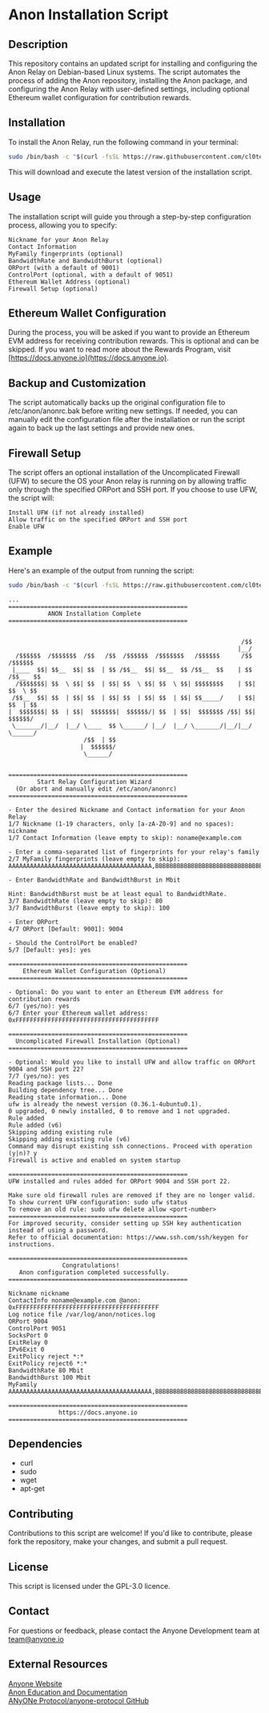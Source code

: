 # Anon Installation Script

## Description
This repository contains an updated script for installing and configuring the Anon Relay on Debian-based Linux systems. The script automates the process of adding the Anon repository, installing the Anon package, and configuring the Anon Relay with user-defined settings, including optional Ethereum wallet configuration for contribution rewards.

## Installation
To install the Anon Relay, run the following command in your terminal:
```bash
sudo /bin/bash -c "$(curl -fsSL https://raw.githubusercontent.com/cl0ten/anon-install/refs/heads/main/install.sh)"
```
This will download and execute the latest version of the installation script. 

## Usage
The installation script will guide you through a step-by-step configuration process, allowing you to specify:

    Nickname for your Anon Relay
    Contact Information
    MyFamily fingerprints (optional)
    BandwidthRate and BandwidthBurst (optional)
    ORPort (with a default of 9001)
    ControlPort (optional, with a default of 9051)
    Ethereum Wallet Address (optional)
    Firewall Setup (optional)

## Ethereum Wallet Configuration
During the process, you will be asked if you want to provide an Ethereum EVM address for receiving contribution rewards. This is optional and can be skipped.
If you want to read more about the Rewards Program, visit [https://docs.anyone.io](https://docs.anyone.io).

## Backup and Customization
The script automatically backs up the original configuration file to /etc/anon/anonrc.bak before writing new settings.
If needed, you can manually edit the configuration file after the installation or run the script again to back up the last settings and provide new ones.

## Firewall Setup
The script offers an optional installation of the Uncomplicated Firewall (UFW) to secure the OS your Anon relay is running on by allowing traffic only through the specified ORPort and SSH port.
If you choose to use UFW, the script will:

    Install UFW (if not already installed)
    Allow traffic on the specified ORPort and SSH port
    Enable UFW

## Example
Here's an example of the output from running the script:

```bash
sudo /bin/bash -c "$(curl -fsSL https://raw.githubusercontent.com/cl0ten/anon-install/refs/heads/main/install.sh)"
```
```mathematics
...
==================================================
           ANON Installation Complete
==================================================


                                                                 /$$
                                                                |__/
  /$$$$$$  /$$$$$$$  /$$   /$$  /$$$$$$  /$$$$$$$   /$$$$$$      /$$  /$$$$$$
 |____  $$| $$__  $$| $$  | $$ /$$__  $$| $$__  $$ /$$__  $$    | $$ /$$__  $$
  /$$$$$$$| $$  \ $$| $$  | $$| $$  \ $$| $$  \ $$| $$$$$$$$    | $$| $$  \ $$
 /$$__  $$| $$  | $$| $$  | $$| $$  | $$| $$  | $$| $$_____/    | $$| $$  | $$
|  $$$$$$$| $$  | $$|  $$$$$$$|  $$$$$$/| $$  | $$|  $$$$$$$ /$$| $$|  $$$$$$/
 \_______/|__/  |__/ \____  $$ \______/ |__/  |__/ \_______/|__/|__/ \______/
                     /$$  | $$
                    |  $$$$$$/
                     \______/


==================================================
        Start Relay Configuration Wizard
  (Or abort and manually edit /etc/anon/anonrc)
==================================================

- Enter the desired Nickname and Contact information for your Anon Relay
1/7 Nickname (1-19 characters, only [a-zA-Z0-9] and no spaces): nickname
1/7 Contact Information (leave empty to skip): noname@example.com

- Enter a comma-separated list of fingerprints for your relay's family
2/7 MyFamily fingerprints (leave empty to skip): AAAAAAAAAAAAAAAAAAAAAAAAAAAAAAAAAAAAAAAA,BBBBBBBBBBBBBBBBBBBBBBBBBBBBBBBBBBBBBBBB,CCCCCCCCCCCCCCCCCCCCCCCCCCCCCCCCCCCCCCCC

- Enter BandwidthRate and BandwidthBurst in Mbit

Hint: BandwidthBurst must be at least equal to BandwidthRate.
3/7 BandwidthRate (leave empty to skip): 80
3/7 BandwidthBurst (leave empty to skip): 100

- Enter ORPort
4/7 ORPort [Default: 9001]: 9004

- Should the ControlPort be enabled?
5/7 [Default: yes]: yes

==================================================
    Ethereum Wallet Configuration (Optional)
==================================================

- Optional: Do you want to enter an Ethereum EVM address for contribution rewards
6/7 (yes/no): yes
6/7 Enter your Ethereum wallet address: 0xFFFFFFFFFFFFFFFFFFFFFFFFFFFFFFFFFFFFFFFF

==================================================
  Uncomplicated Firewall Installation (Optional)
==================================================

- Optional: Would you like to install UFW and allow traffic on ORPort 9004 and SSH port 22?
7/7 (yes/no): yes
Reading package lists... Done
Building dependency tree... Done
Reading state information... Done
ufw is already the newest version (0.36.1-4ubuntu0.1).
0 upgraded, 0 newly installed, 0 to remove and 1 not upgraded.
Rule added
Rule added (v6)
Skipping adding existing rule
Skipping adding existing rule (v6)
Command may disrupt existing ssh connections. Proceed with operation (y|n)? y
Firewall is active and enabled on system startup

==================================================
UFW installed and rules added for ORPort 9004 and SSH port 22.

Make sure old firewall rules are removed if they are no longer valid.
To show current UFW configuration: sudo ufw status
To remove an old rule: sudo ufw delete allow <port-number>
==================================================
For improved security, consider setting up SSH key authentication instead of using a password.
Refer to official documentation: https://www.ssh.com/ssh/keygen for instructions.

==================================================
               Congratulations!
   Anon configuration completed successfully.
==================================================

Nickname nickname
ContactInfo noname@example.com @anon: 0xFFFFFFFFFFFFFFFFFFFFFFFFFFFFFFFFFFFFFFFF
Log notice file /var/log/anon/notices.log
ORPort 9004
ControlPort 9051
SocksPort 0
ExitRelay 0
IPv6Exit 0
ExitPolicy reject *:*
ExitPolicy reject6 *:*
BandwidthRate 80 Mbit
BandwidthBurst 100 Mbit
MyFamily AAAAAAAAAAAAAAAAAAAAAAAAAAAAAAAAAAAAAAAA,BBBBBBBBBBBBBBBBBBBBBBBBBBBBBBBBBBBBBBBB,CCCCCCCCCCCCCCCCCCCCCCCCCCCCCCCCCCCCCCCC

==================================================
              https://docs.anyone.io
==================================================

```

## Dependencies
* curl
* sudo
* wget
* apt-get

## Contributing
Contributions to this script are welcome! If you'd like to contribute, please fork the repository, make your changes, and submit a pull request.

## License
This script is licensed under the GPL-3.0 licence.

## Contact
For questions or feedback, please contact the Anyone Development team at team@anyone.io

## External Resources
[Anyone Website](https://anyone.io)<br>
[Anon Education and Documentation](https://docs.anyone.io)<br>
[ANyONe Protocol/anyone-protocol GitHub](https://github.com/anyone-protocol)
